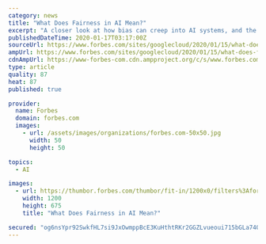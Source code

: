```yaml
---
category: news
title: "What Does Fairness in AI Mean?"
excerpt: "A closer look at how bias can creep into AI systems, and the push toward more fair and equitable AI outcomes. It’s not every day that the musings of a 4-year-old echo the conversations of the world’s leading technologists—but that’s precisely the situation in which I recently found myself while driving my daughter home from day care."
publishedDateTime: 2020-01-17T03:17:00Z
sourceUrl: https://www.forbes.com/sites/googlecloud/2020/01/15/what-does-fairness-in-ai-mean/
ampUrl: https://www.forbes.com/sites/googlecloud/2020/01/15/what-does-fairness-in-ai-mean/amp/
cdnAmpUrl: https://www-forbes-com.cdn.ampproject.org/c/s/www.forbes.com/sites/googlecloud/2020/01/15/what-does-fairness-in-ai-mean/amp/
type: article
quality: 87
heat: 87
published: true

provider:
  name: Forbes
  domain: forbes.com
  images:
    - url: /assets/images/organizations/forbes.com-50x50.jpg
      width: 50
      height: 50

topics:
  - AI

images:
  - url: https://thumbor.forbes.com/thumbor/fit-in/1200x0/filters%3Aformat%28jpg%29/https%3A%2F%2Fspecials-images.forbesimg.com%2Fimageserve%2F5e1f8038da6d38000629ac5f%2F0x0.jpg%3FcropX1%3D0%26cropX2%3D5993%26cropY1%3D361%26cropY2%3D3733
    width: 1200
    height: 675
    title: "What Does Fairness in AI Mean?"

secured: "og6nsYpr92SwkfHL7si9JxOwmppBcE3KuHthtRKr2GGZLvueoui715bGLa74OMFVKirjNZQmKLrTmlEsO4nv5+A5sA7JpTLB9JwWDHk4hjBtrtlIJUlC7xk4LekACfkM6byY8PWSM2iF9mrC1IcbTglf2j12XxUirD/Hj1FeWleKtKw+h7g/KS2iMk/TZ0lzieuX75U8QsOR5PXuljpSSKdxdO5B9Z8UgZQKo5HSxfU+WeH355hzBC90NI7YFTy9Yq16gr6Gdi3NDKLv/XhJ/HPglaRP7yur02iDZqOJ4IQWiuSVJ+muMkfYYFGgZwGLhhXTzrGcHqiESBatHTOn0+CTSABbNCNbYb93gpxMMh95Yyf9jMljtK5aDvJi/ytJaUASMh6I6Ew1NufNqCGLUuScxWggvDRgCVQDPUy6qhhtBJzRBQ3DSxhFYvTpuu9FN8hIVtqU0pF1RNo1fu67dw==;mcg8YBtQUMuNShDzhDLDRA=="
---
```


